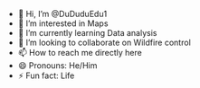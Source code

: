 - 👋 Hi, I’m @DuDuduEdu1
- 👀 I’m interested in Maps
- 🌱 I’m currently learning Data analysis
- 💞️ I’m looking to collaborate on Wildfire control
- 📫 How to reach me directly here
- 😄 Pronouns: He/Him
- ⚡ Fun fact: Life

<!---
DuDuduEdu1/DuDuduEdu1 is a ✨ special ✨ repository because its `README.md` (this file) appears on your GitHub profile.
You can click the Preview link to take a look at your changes.
--->
